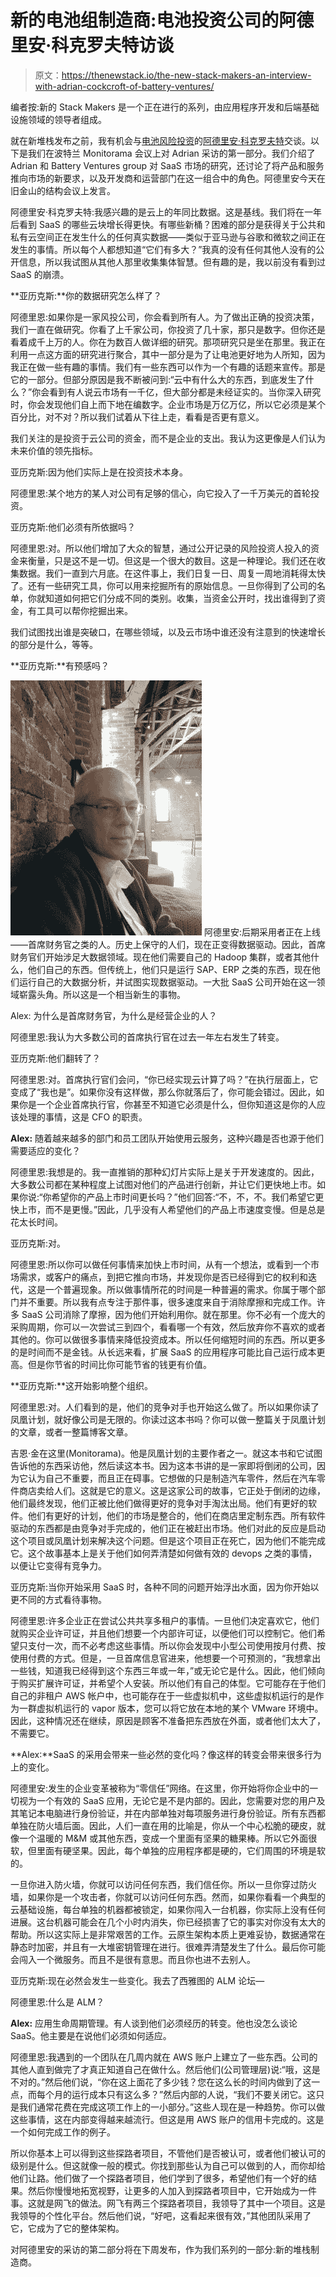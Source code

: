 # 新的电池组制造商:电池投资公司的阿德里安·科克罗夫特访谈

> 原文：<https://thenewstack.io/the-new-stack-makers-an-interview-with-adrian-cockcroft-of-battery-ventures/>

编者按:新的 Stack Makers 是一个正在进行的系列，由应用程序开发和后端基础设施领域的领导者组成。

就在新堆栈发布之前，我有机会与[电池风险投资](http://www.battery.com/)的[阿德里安·科克罗夫特](https://perfcap.blogspot.com/)交谈。以下是我们在波特兰 Monitorama 会议上对 Adrian 采访的第一部分。我们介绍了 Adrian 和 Battery Ventures group 对 SaaS 市场的研究，还讨论了将产品和服务推向市场的新要求，以及开发商和运营部门在这一组合中的角色。阿德里安今天在旧金山的结构会议上发言。

阿德里安·科克罗夫特:我感兴趣的是云上的年同比数据。这是基线。我们将在一年后看到 SaaS 的哪些云块增长得更快。有哪些新桶？困难的部分是获得关于公共和私有云空间正在发生什么的任何真实数据——类似于亚马逊与谷歌和微软之间正在发生的事情。所以每个人都想知道“它们有多大？”我真的没有任何其他人没有的公开信息，所以我试图从其他人那里收集集体智慧。但有趣的是，我以前没有看到过 SaaS 的崩溃。

**亚历克斯:**你的数据研究怎么样了？

阿德里恩:如果你是一家风投公司，你会看到所有人。为了做出正确的投资决策，我们一直在做研究。你看了上千家公司，你投资了几十家，那只是数字。但你还是看着成千上万的人。你在为数百人做详细的研究。那项研究只是坐在那里。我正在利用一点这方面的研究进行聚合，其中一部分是为了让电池更好地为人所知，因为我正在做一些有趣的事情。我们有一些东西可以作为一个有趣的话题来宣传。那是它的一部分。但部分原因是我不断被问到:“云中有什么大的东西，到底发生了什么？”你会看到有人说云市场有一千亿，但大部分都是未经证实的。当你深入研究时，你会发现他们自上而下地在编数字。企业市场是万亿万亿，所以它必须是某个百分比，对不对？所以我们试着从下往上走，看看是否更有意义。

我们关注的是投资于云公司的资金，而不是企业的支出。我认为这更像是人们认为未来价值的领先指标。

亚历克斯:因为他们实际上是在投资技术本身。

阿德里恩:某个地方的某人对公司有足够的信心，向它投入了一千万美元的首轮投资。

亚历克斯:他们必须有所依据吗？

阿德里恩:对。所以他们增加了大众的智慧，通过公开记录的风险投资人投入的资金来衡量，只是这不是一切。但这是一个很大的数目。这是一种理论。我们还在收集数据。我们一直到六月底。在这件事上，我们日复一日、周复一周地消耗得太快了。还有一些研究工具，你可以用来挖掘所有的原始信息。一旦你得到了公司的名单，你就知道如何把它们分成不同的类别。收集，当资金公开时，找出谁得到了资金，有工具可以帮你挖掘出来。

我们试图找出谁是突破口，在哪些领域，以及云市场中谁还没有注意到的快速增长的部分是什么，等等。

**亚历克斯:**有预感吗？

[![adriancockcroft](img/2c91c328b56342778d5a9992ad411db1.png)](https://thenewstack.io/wp-content/uploads/2014/06/adriancockcroft.jpg) 阿德里安:后期采用者正在上线——首席财务官之类的人。历史上保守的人们，现在正变得数据驱动。因此，首席财务官们开始涉足大数据领域。现在他们需要自己的 Hadoop 集群，或者其他什么，他们自己的东西。但传统上，他们只是运行 SAP、ERP 之类的东西，现在他们运行自己的大数据分析，并试图实现数据驱动。一大批 SaaS 公司开始在这一领域崭露头角。所以这是一个相当新生的事物。

Alex: 为什么是首席财务官，为什么是经营企业的人？

阿德里恩:我认为大多数公司的首席执行官在过去一年左右发生了转变。

亚历克斯:他们翻转了？

阿德里恩:对。首席执行官们会问，“你已经实现云计算了吗？”在执行层面上，它变成了“我也是”。如果你没有这样做，那么你就落后了，你可能会错过。因此，如果你是一个企业首席执行官，你甚至不知道它必须是什么，但你知道这是你的人应该处理的事情，这是 CFO 的职责。

**Alex:** 随着越来越多的部门和员工团队开始使用云服务，这种兴趣是否也源于他们需要适应的变化？

阿德里恩:我想是的。我一直推销的那种幻灯片实际上是关于开发速度的。因此，大多数公司都在某种程度上试图对他们的产品进行创新，并让它们更快地上市。如果你说:“你希望你的产品上市时间更长吗？”他们回答:“不，不，不。我们希望它更快上市，而不是更慢。”因此，几乎没有人希望他们的产品上市速度变慢。但是总是花太长时间。

亚历克斯:对。

阿德里恩:所以你可以做任何事情来加快上市时间，从有一个想法，或看到一个市场需求，或客户的痛点，到把它推向市场，并发现你是否已经得到它的权利和迭代，这是一个普遍现象。所以做事情所花的时间是一种普遍的需求。你属于哪个部门并不重要。所以我有点专注于那件事，很多速度来自于消除摩擦和完成工作。许多 SaaS 公司消除了摩擦，因为他们开始利用你。就在那里。你不必有一个庞大的采购周期，你可以一次尝试三到四个，看看哪一个有效，然后放弃你不喜欢的或者其他的。你可以做很多事情来降低投资成本。所以任何缩短时间的东西。所以更多的是时间而不是金钱。从长远来看，扩展 SaaS 的应用程序可能比自己运行成本更高。但是你节省的时间比你可能节省的钱更有价值。

**亚历克斯:**这开始影响整个组织。

阿德里恩:对。人们看到的是，他们的竞争对手也开始这么做了。所以如果你读了凤凰计划，就好像公司是无限的。你读过这本书吗？你可以做一整篇关于凤凰计划的文章，或者一整篇博客文章。

吉恩·金在这里(Monitorama)。他是凤凰计划的主要作者之一。就这本书和它试图告诉他的东西采访他，然后读这本书。因为这本书讲的是一家即将倒闭的公司，因为它认为自己不重要，而且正在碍事。它想做的只是制造汽车零件，然后在汽车零件商店卖给人们。这就是它的意义。这是这家公司的故事，它正处于倒闭的边缘，他们最终发现，他们正被比他们做得更好的竞争对手淘汰出局。他们有更好的软件。他们有更好的计划，他们的市场是整合的，他们在商店里定制东西。所有软件驱动的东西都是由竞争对手完成的，他们正在被赶出市场。他们对此的反应是启动这个项目或凤凰计划来解决这个问题。但是这个项目正在死亡，因为他们不能完成它。这个故事基本上是关于他们如何弄清楚如何做有效的 devops 之类的事情，以便让它变得有竞争力。

亚历克斯:当你开始采用 SaaS 时，各种不同的问题开始浮出水面，因为你开始以更不同的方式看待事物。

阿德里恩:许多企业正在尝试公共共享多租户的事情。一旦他们决定喜欢它，他们就购买企业许可证，并且他们想要一个内部许可证，以便他们可以控制它。他们希望只支付一次，而不必考虑这些事情。所以你会发现中小型公司使用按月付费、按使用付费的方式。但是，一旦首席信息官进来，他想要一个可预测的，“我想拿出一些钱，知道我已经得到这个东西三年或一年，”或无论它是什么。因此，他们倾向于购买扩展许可证，并希望个人安装。所以他们有自己的体型。它可能存在于他们自己的非租户 AWS 帐户中，也可能存在于一些虚拟机中，这些虚拟机运行的是作为一群虚拟机运行的 vapor 版本，您可以将它放在本地的某个 VMware 环境中。因此，这种情况还在继续，原因是顾客不准备把东西放在外面，或者他们太大了，不需要它。

**Alex:**SaaS 的采用会带来一些必然的变化吗？像这样的转变会带来很多行为上的变化。

阿德里安:发生的企业变革被称为“零信任”网络。在这里，你开始将你企业中的一切视为一个有效的 SaaS 应用，无论它是不是内部的。因此，您需要对您的用户及其笔记本电脑进行身份验证，并在内部单独对每项服务进行身份验证。所有东西都单独在防火墙后面。因此，人们一直在用的比喻是，你从一个中心松脆的硬皮，就像一个温暖的 M&M 或其他东西，变成一个里面有坚果的糖果棒。所以它外面很软，但里面有硬坚果。因此，每个单独的应用程序都是硬的，它们周围的环境是软的。

一旦你进入防火墙，你就可以访问任何东西，我们信任你。所以一旦你穿过防火墙，如果你是一个攻击者，你就可以访问任何东西。然而，如果你看看一个典型的云基础设施，每台单独的机器都被锁定，如果你闯入一台机器，你实际上没有任何进展。这台机器可能会在几个小时内消失，你已经损害了它的事实对你没有太大的帮助。所以这实际上是非常艰苦的工作。云原生架构本质上更难妥协，数据通常在静态时加密，并且有一大堆密钥管理在进行。很难弄清楚发生了什么。最后你可能会闯入一个微服务。而且不是很有意思。而且你也进不去别人。

亚历克斯:现在必然会发生一些变化。我去了西雅图的 ALM 论坛—

阿德里恩:什么是 ALM？

**Alex:** 应用生命周期管理。有人谈到他们必须经历的转变。他也没怎么谈论 SaaS。他主要是在说他们必须如何适应。

阿德里恩:我遇到的一个团队在几周内就在 AWS 账户上建立了一些东西。公司的其他人直到做完了才真正知道自己在做什么。然后他们(公司管理层)说:“哦，这是不对的。”然后他们说，“你在这上面花了多少钱？您在这么长的时间内做到了这一点，而每个月的运行成本只有这么多？”然后内部的人说，“我们不要关闭它。这只是我们通常花费在完成这项工作上的一小部分。”这些人现在是一种趋势。你可以做这些事情，这在内部变得越来越流行。但这是用 AWS 账户的信用卡完成的。这是一个如何完成工作的例子。

所以你基本上可以得到这些探路者项目，不管他们是否被认可，或者他们被认可的级别是什么。但这就像一般的模式。你找到那些认为自己可以做到的人，而你却给他们让路。他们做了一个探路者项目，他们学到了很多，希望他们有一个好的结果。然后你慢慢地拓宽视野，让更多的人加入到探路者项目中，它开始成为一件事。这就是网飞的做法。网飞有两三个探路者项目，我领导了其中一个项目。这是我领导的个性化平台。然后他们说，“好吧，这看起来很有效，”其他团队采用了它，它成为了它的整体架构。

对阿德里安的采访的第二部分将在下周发布，作为我们系列的一部分:新的堆栈制造商。

<svg xmlns:xlink="http://www.w3.org/1999/xlink" viewBox="0 0 68 31" version="1.1"><title>Group</title> <desc>Created with Sketch.</desc></svg>